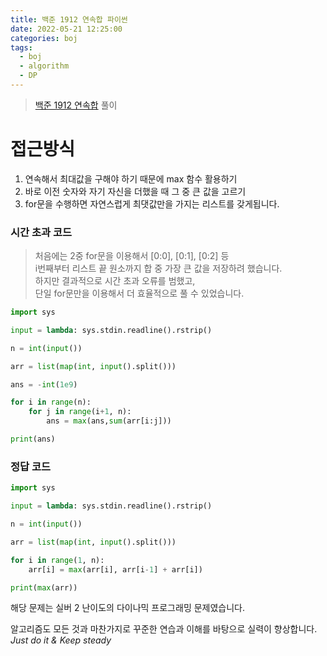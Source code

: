 ```yaml
---
title: 백준 1912 연속합 파이썬
date: 2022-05-21 12:25:00
categories: boj
tags:
  - boj
  - algorithm
  - DP
---
```



> [백준 1912 연속합](https://www.acmicpc.net/problem/1912) 풀이

# 접근방식
1. 연속해서 최대값을 구해야 하기 때문에 max 함수 활용하기
2. 바로 이전 숫자와 자기 자신을 더했을 때 그 중 큰 값을 고르기
3. for문을 수행하면 자연스럽게 최댓값만을 가지는 리스트를 갖게됩니다.

### 시간 초과 코드
> 처음에는 2중 for문을 이용해서 [0:0], [0:1], [0:2] 등   
> i번째부터 리스트 끝 원소까지 합 중 가장 큰 값을 저장하려 했습니다.   
> 하지만 결과적으로 시간 초과 오류를 범했고,    
> 단일 for문만을 이용해서 더 효율적으로 풀 수 있었습니다.
~~~python
import sys

input = lambda: sys.stdin.readline().rstrip()

n = int(input())

arr = list(map(int, input().split()))

ans = -int(1e9)

for i in range(n):
    for j in range(i+1, n):
        ans = max(ans,sum(arr[i:j]))

print(ans)
~~~

### 정답 코드
~~~python
import sys

input = lambda: sys.stdin.readline().rstrip()

n = int(input())

arr = list(map(int, input().split()))

for i in range(1, n):
    arr[i] = max(arr[i], arr[i-1] + arr[i])

print(max(arr))
~~~

해당 문제는 실버 2 난이도의 다이나믹 프로그래밍 문제였습니다.

알고리즘도 모든 것과 마찬가지로 꾸준한 연습과 이해를 바탕으로 실력이 향상합니다.    
*Just do it & Keep steady*
